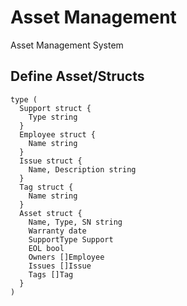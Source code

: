 # Asset Management
Asset Management System

## Define Asset/Structs
```
type (
  Support struct {
    Type string
  }
  Employee struct {
    Name string
  }
  Issue struct {
    Name, Description string
  }
  Tag struct {
    Name string
  }
  Asset struct {
    Name, Type, SN string
    Warranty date
    SupportType Support
    EOL bool
    Owners []Employee
    Issues []Issue
    Tags []Tag
  }
)
```
